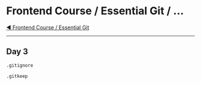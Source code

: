 # Frontend Course / Essential Git / ...

[:arrow_backward: Frontend Course / Essential Git](./README.md)

---

## Day 3

```sh
.gitignore
```

```sh
.gitkeep
```
